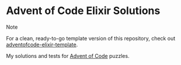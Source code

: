 # Advent of Code Elixir Solutions

> [!NOTE]
> For a clean, ready-to-go template version of this repository, check out
[adventofcode-elixir-template](https://github.com/jzimbel/adventofcode-elixir-template).

My solutions and tests for [Advent of Code](https://adventofcode.com/) puzzles.
